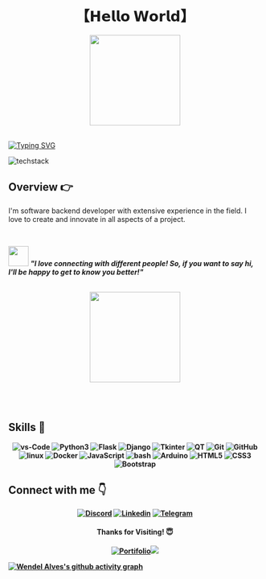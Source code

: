 <!--Title -->
 <h1 align="center">
  【𝗛𝗲𝗹𝗹𝗼 𝗪𝗼𝗿𝗹𝗱】
</h1>

<div align="center">
  <a href="https://github.com/wendellast">
    <img height="180em" src="https://github-readme-stats.vercel.app/api?username=wendellast&show_icons=true&theme=aura&include_all_commits=true&count_private=true"/>
  </a>
</div>

<br>


[![Typing SVG](https://readme-typing-svg.herokuapp.com/?color=9d4edd&size=55&center=true&vCenter=true&width=1000&lines=HELLO,+My+name+is+Wendel+Alves;I'm+17+years+old;I'm+from+Brazil;I'm+developer+Backend;Welcome!+:%29&font=Monaco)](https://git.io/typing-svg)



<!-- Background -->

![techstack](https://user-images.githubusercontent.com/52347812/137624699-ce6bb7ee-eb84-46f1-ac69-c4b78b22db90.png)

<!-- Introduction -->

## **Overview 👉**

<p>I'm software backend developer with extensive experience in the field. I love to create and innovate in all aspects of a project.</p>

<br>

<img src="https://media.giphy.com/media/LnQjpWaON8nhr21vNW/giphy.gif" width="40"> <em><b><b>"I love connecting with different people! So, if you want to say hi, I'll be happy to get to know you better!"</b></em>
<br><br>

<div align="center">
  <a href="https://github.com/wendellast"></a>
  <img height="180em" src="https://github-readme-stats.vercel.app/api/top-langs/?username=wendellast&layout=compact&langs_count=7&theme=aura"/>
</div>

<br><br>

## **Skills 🚀**

<p align="center">
<img src="https://img.shields.io/badge/VS%20Code-007ACC?style=for-the-badge&logo=visual-studio-code&logoColor=white" alt="vs-Code"/>
<img src="https://img.shields.io/badge/Python-3776AB?style=for-the-badge&logo=python&logoColor=white" alt="Python3"/>
<img src="https://img.shields.io/badge/Flask-000000?style=for-the-badge&logo=flask&logoColor=white" alt="Flask"/>
<img src="https://img.shields.io/badge/Django-092E20?style=for-the-badge&logo=django&logoColor=white" alt="Django"/>
<img src="https://img.shields.io/badge/Tkinter-FFD800?style=for-the-badge&logo=python&logoColor=white" alt="Tkinter"/>
<img src="https://img.shields.io/badge/Qt-41CD52?style=for-the-badge&logo=qt&logoColor=white" alt="QT"/>
<img src="https://img.shields.io/badge/GIT-E44C30?style=for-the-badge&logo=git&logoColor=white" alt="Git"/>
<img src="https://img.shields.io/badge/GitHub-100000?style=for-the-badge&logo=github&logoColor=white" alt="GitHub"/>
<img src="https://img.shields.io/badge/Linux-FCC624?style=for-the-badge&logo=linux&logoColor=black" alt="linux"/>
<img src="https://img.shields.io/badge/Docker-27338e?style=for-the-badge&logo=docker&logoColor=white" alt="Docker"/>
<img src="https://img.shields.io/badge/JavaScript-F7DF1E?style=for-the-badge&logo=JavaScript&logoColor=white" alt="JavaScript"/>
<img src="https://img.shields.io/badge/Bash-4EAA25?style=for-the-badge&logo=gnu-bash&logoColor=white" alt="bash"/>
<img src="https://img.shields.io/badge/Arduino-00979D?style=for-the-badge&logo=arduino&logoColor=white" alt="Arduino"/>
<img src="https://img.shields.io/badge/HTML5-E34F26?style=for-the-badge&logo=HTML5&logoColor=white" alt="HTML5"/>
<img src="https://img.shields.io/badge/CSS3-1572B6?style=for-the-badge&logo=CSS3&logoColor=white" alt="CSS3"/>
<img src="https://img.shields.io/badge/Bootstrap-7952B3?style=for-the-badge&logo=Bootstrap&logoColor=white" alt="Bootstrap"/>
</p>

## **Connect with me 👇**

<p align="center">
<a href="https://discordapp.com/users/last#6130"><img src="https://raw.githubusercontent.com/wendellast/wendellast/main/img/discord.png" alt="Discord"/></a>
<a href="https://wendellast.github.io/Config/"><img src="https://raw.githubusercontent.com/wendellast/wendellast/main/img/linkedin.png" alt="Linkedin"/></a>
<a href="https://t.me/Lasstll"><img src="https://raw.githubusercontent.com/wendellast/wendellast/main/img/telegram.png" alt="Telegram"/></a>
</p>

<h4 align="center">Thanks for Visiting! 😇</h4>

<div align="center">

<a href="https://wendellast.github.io/Config/" target="_blank"><img src="https://img.shields.io/badge/Portifolio-red?style=for-the-badge" target="_blank" alt="Portifolio"></a><a href="https://medium.com/@wendelalves2a" target="__blank"><img src="https://img.shields.io/badge/Medium-12100E?style=for-the-badge&logo=medium&logoColor=white)](https://medium.com/redescoail" target="__blank"></a>

</div>

[![Wendel Alves's github activity graph](https://github-readme-activity-graph.vercel.app/graph?username=wendellast&bg_color=0d1117&color=9d4edd&line=9d4edd&point=ff9494&area=true&hide_border=true)](https://github.com/wendellast)
